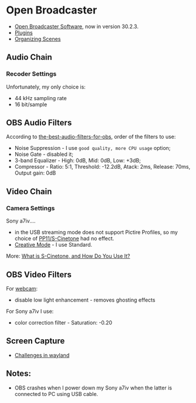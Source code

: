 # Open Broadcaster

* [Open Broadcaster Software](https://obsproject.com/), now in version 30.2.3.
* [Plugins](plugins.html)
* [Organizing Scenes](scenes.html)


## Audio Chain

### Recoder Settings

Unfortunately, my only choice is:

* 44 kHz sampling rate
* 16 bit/sample

## OBS Audio Filters

According to
[the-best-audio-filters-for-obs](https://streamgeeks.us/the-best-audio-filters-for-obs/),
order of the filters to use:

* Noise Suppression - I use `good quality, more CPU usage` option;
* Noise Gate - disabled it;
* 3-band Equalizer - High: 0dB, Mid: 0dB, Low: +3dB;
* Compressor - Ratio: 5:1, Threshold: -12.2dB, Atack: 2ms, Release: 70ms, Output gain: 0dB

## Video Chain

### Camera Settings

Sony a7iv....

* in the USB streaming mode does not support Pictire Profiles, so my
choice of
[PP11/S-Cinetone](https://helpguide.sony.net/di/pp/v1/en/contents/TP0000909106.html)
had no effect.
* [Creative Mode](https://www.sony.com/electronics/support/articles/00273574) - I use Standard.

More: [What is S-Cinetone, and How Do You Use It?](https://alphauniverse.sony-asia.com/learn/tips/what-s-cinetone-and-how-do-you-use-it)

## OBS Video Filters

For [webcam](https://www.youtube.com/watch?v=DZnkyq4kqkE):

* disable low light enhancement - removes ghosting effects

For Sony a7iv I use:

*  color correction filter - Saturation: -0.20


## Screen Capture

* [Challenges in wayland](https://obsproject.com/forum/threads/no-screen-capture-option-wayland.178447/)

## Notes:

* OBS crashes when I power down my Sony a7iv when the latter is connected to PC
using USB cable.
